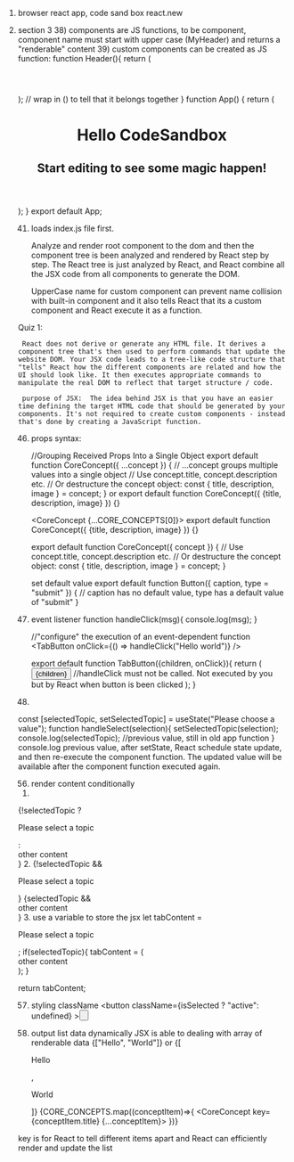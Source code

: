 1. browser react app, code sand box
    react.new 
2. section 3
    38) components are JS functions, to be component, component name must start with upper case (MyHeader) and returns a "renderable" content
    39) custom components can be created as JS function:
        function Header(){
            return (<header></header>); // wrap in () to tell that it belongs together
        }
        function App() {
            return (
                <div className="App">
                <Header />
                <h1>Hello CodeSandbox</h1>
                <h2>Start editing to see some magic happen!</h2>
                </div>
            );
        }
        export default App;

    41) 
        loads index.js file first.

        Analyze and render root component to the dom and then the component tree is been analyzed and rendered by React step by step. The React tree is just analyzed by React, and React combine all the JSX code from all components to generate the DOM. 

        UpperCase name for custom component can prevent name collision with built-in component and it also tells React that its a custom component and React execute it as a function. 
    
    Quiz 1:

        React does not derive or generate any HTML file. It derives a component tree that's then used to perform commands that update the website DOM. Your JSX code leads to a tree-like code structure that "tells" React how the different components are related and how the UI should look like. It then executes appropriate commands to manipulate the real DOM to reflect that target structure / code.

        purpose of JSX:  The idea behind JSX is that you have an easier time defining the target HTML code that should be generated by your components. It's not required to create custom components - instead that's done by creating a JavaScript function.
    46) 
        props syntax:

        <CoreConcept title={CORE_CONCEPTS[0].title} description={CORE_CONCEPTS[0].description} image={CORE_CONCEPTS[0].image}>
            //Grouping Received Props Into a Single Object
            export default function CoreConcept({ ...concept }) { 
                // ...concept groups multiple values into a single object
                // Use concept.title, concept.description etc.
                // Or destructure the concept object: const { title, description, image } = concept;
            }
            or
            export default function CoreConcept({ {title, description, image} }) {}

        <CoreConcept {...CORE_CONCEPTS[0]}>
            export default function CoreConcept({ {title, description, image} }) {}
        
        <CoreConcept concept={CORE_CONCEPTS[0]}>
            export default function CoreConcept({ concept }) {
                // Use concept.title, concept.description etc.
                // Or destructure the concept object: const { title, description, image } = concept;
            }

        set default value
            export default function Button({ caption, type = "submit" }) { 
                // caption has no default value, type has a default value of "submit"
            }

    50) 
        event listener
        function handleClick(msg){
            console.log(msg);
        }

        <TabButton onClick={handleClick}  />

        //"configure" the execution of an event-dependent function
        <TabButton onClick={() => handleClick("Hello world")} />

        export default function TabButton({children, onClick}){
            return (
                <button onClick={onClick}>{children}</button> 
                //handleClick must not be called. Not executed by you but by React when button is been clicked
            );
        }
       
    54) 
    const [selectedTopic, setSelectedTopic] = useState("Please choose a value");
    function handleSelect(selection){
        setSelectedTopic(selection);
        console.log(selectedTopic); //previous value, still in old app function
    }
    console.log previous value, after setState, React schedule state update, and then re-execute the component function. The updated value will be available after the component function executed again. 
    
    56) render content conditionally
    1.
    {!selectedTopic ? <p>Please select a topic</p> : <div>other content</div>}
    2.
    {!selectedTopic && <p>Please select a topic</p> }
    {selectedTopic && <div>other content</div>}
    3.
    use a variable to store the jsx
    let tabContent = <p>Please select a topic</p>;
    if(selectedTopic){
        tabContent = (<div>other content</div>);
    }

    return tabContent;

    57) styling className
    <button className={isSelected ? "active": undefined} ><button>

    58) output list data dynamically
    JSX is able to dealing with array of renderable data {["Hello", "World"]} or {[<p>Hello</p>, <p>World</p>]}
    {CORE_CONCEPTS.map((conceptItem)=>{
        <CoreConcept key={conceptItem.title} {...conceptItem}>
    })}

    key is for React to tell different items apart and React can efficiently render and update the list 


  